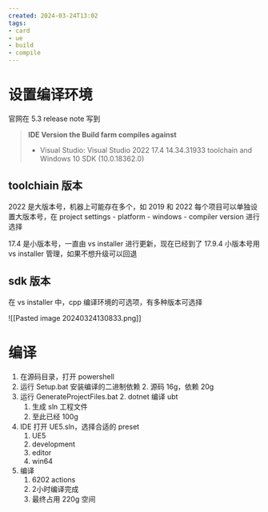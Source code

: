 ```yaml
---
created: 2024-03-24T13:02
tags:
- card
- ue
- build
- compile
---
```


# 设置编译环境

官网在 5.3 release note 写到

> **IDE Version the Build farm compiles against**
> - Visual Studio: Visual Studio 2022 17.4 14.34.31933 toolchain and Windows 10 SDK (10.0.18362.0)

## toolchiain 版本

2022 是大版本号，机器上可能存在多个，如 2019 和 2022
每个项目可以单独设置大版本号，在 project settings - platform - windows - compiler version 进行选择

17.4 是小版本号，一直由 vs installer 进行更新，现在已经到了 17.9.4
小版本号用 vs installer 管理，如果不想升级可以回退

## sdk 版本

在 vs installer 中，cpp 编译环境的可选项，有多种版本可选择

![[Pasted image 20240324130833.png]]
# 编译

1. 在源码目录，打开 powershell
2. 运行 Setup.bat 安装编译的二进制依赖
	2. 源码 16g，依赖 20g
3. 运行 GenerateProjectFiles.bat
	2. dotnet 编译 ubt
	1. 生成 sln 工程文件
	2. 至此已经 100g
4. IDE 打开 UE5.sln，选择合适的 preset
	1. UE5
	2. development
	3. editor
	4. win64
5. 编译
	1. 6202 actions
	2. 2小时编译完成
	3. 最终占用 220g 空间